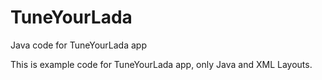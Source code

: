 # TuneYourLada
Java code for TuneYourLada app

This is example code for TuneYourLada app, only Java and XML Layouts.
